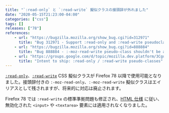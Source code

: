 ```yaml
---
title: "`:read-only` と `:read-write` 擬似クラスの接頭辞が外れました"
date: "2020-05-15T21:23:00-04:00"
categories: ["css"]
tags: []
releases: ["78"]
references:
    - url: "https://bugzilla.mozilla.org/show_bug.cgi?id=312971"
      title: "Bug 312971 - Support :read-only and :read-write pseudoclasses (unprefix)"
    - url: "https://bugzilla.mozilla.org/show_bug.cgi?id=888884"
      title: "Bug 888884 - :-moz-read-write pseudo-class shouldn't be applied on <input type=text disabled> and <textarea disabled>"
    - url: "https://groups.google.com/d/topic/mozilla.dev.platform/3CguC7Mp3yQ/discussion"
      title: "Intent to ship: :read-only / :read-write pseudo-classes"
---
```

[`:read-only`](https://developer.mozilla.org/docs/Web/CSS/:read-only)、[`:read-write`](https://developer.mozilla.org/docs/Web/CSS/:read-write) CSS 擬似クラスが Firefox 78 以降で使用可能となりました。接頭辞付きの `:-moz-read-only`、`:-moz-read-write` 擬似クラスはエイリアスとして残されますが、将来的に対応は廃止されます。

Firefox 78 では `:read-write` の標準準拠問題も修正され、[HTML 仕様](https://html.spec.whatwg.org/#selector-read-write) に従い、無効化された `<input>` や `<textarea>` 要素には適用されなくなりました。
